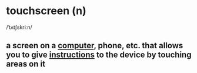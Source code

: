 # touchscreen (n)

/ˈtʌtʃskriːn/

## a screen on a [computer](../c/computer-n.md#an-electronic-machine-that-can-store-organize-and-find-information-do-processes-with-numbers-and-other-data-and-control-other-machines), phone, etc. that allows you to give [instructions](../i/instruction-n.md#a-piece-of-information-that-tells-a-computer-to-perform-a-particular-operation) to the device by touching areas on it